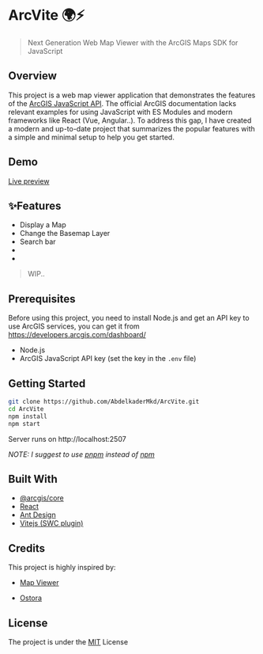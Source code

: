# ArcVite 🌍⚡️

> Next Generation Web Map Viewer with the ArcGIS Maps SDK for JavaScript

## Overview

This project is a web map viewer application that demonstrates the features of the [ArcGIS JavaScript API](https://developers.arcgis.com/javascript/latest/). The official ArcGIS documentation lacks relevant examples for using JavaScript with ES Modules and modern frameworks like React (Vue, Angular..). To address this gap, I have created a modern and up-to-date project that summarizes the popular features with a simple and minimal setup to help you get started.

## Demo

[Live preview](https://abdelkadermkd.github.io/ArcVite/)

## ✨Features

- Display a Map
- Change the Basemap Layer
- Search bar
-
-

> WIP..

## Prerequisites

Before using this project, you need to install Node.js and get an API key to use ArcGIS services, you can get it from https://developers.arcgis.com/dashboard/

- Node.js
- ArcGIS JavaScript API key (set the key in the `.env` file)

## Getting Started

```bash
git clone https://github.com/AbdelkaderMkd/ArcVite.git
cd ArcVite
npm install
npm start
```

Server runs on http://localhost:2507

_NOTE: I suggest to use [pnpm](https://pnpm.io/) instead of [npm](https://www.npmjs.com/)_

## Built With

- [@arcgis/core](https://www.npmjs.com/package/@arcgis/core)
- [React](https://react.dev/)
- [Ant Design](https://ant.design/)
- [Vitejs (SWC plugin)](https://vitejs.dev/)

## Credits

This project is highly inspired by:

- [Map Viewer](https://github.com/boualikamel/mapviewer-react-jsapi)

- [Ostora](https://github.com/azouaoui-med/ostora-jsapi4)

## License

The project is under the [MIT](LICENSE) License
